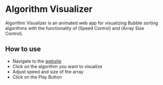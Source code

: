 # Algorithm Visualizer
Algorithm Visualizer is an animated web app for visualizing Bubble sorting algorithms with the functionality of (Speed Control) and (Array Size Control).

## How to use
- Navigate to the [website](https://algorithm-visualizer-flax.vercel.app/)
- Click on the algorithm you want to visualize
- Adjust speed and size of the array
- Click on the Play Button
